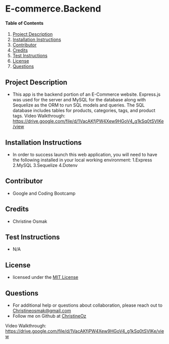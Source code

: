# E-commerce.Backend
    
#### Table of Contents
1. [Project Description](#project-description)
2. [Installation Instructions](#installation-instructions)
3. [Contributor](#contributor)
4. [Credits](#credits)
5. [Test Instructions](#test-instructions)
6. [License](#license)
7. [Questions](#questions)
## Project Description
* This app is the backend portion of an E-Commerce website. Express.js was used for the server and MySQL for the database along with Sequelize as the ORM to run SQL models and queries. The SQL database includes tables for products, categories, tags, and product tags. 
Video Walkthrough: https://drive.google.com/file/d/1VacAKfjPW4Xew9HGoV4_g1kSq0tSVIKe/view

## Installation Instructions
* In order to success launch this web application, you will need to have the following installed in your local working environment:
   1.Express
  2.MySQL
  3.Sequelize
  4.Dotenv
## Contributor 
* Google and Coding Bootcamp
## Credits
* Christine Osmak
## Test Instructions
* N/A
## License
* licensed under the [MIT License](LICENSE.txt)
## Questions
* For additional help or questions about collaboration, please reach out to Christineosmak@gmail.com
* Follow me on Github at [ChristineOz](http://github.com/ChristineOz)


Video Walkthrough: https://drive.google.com/file/d/1VacAKfjPW4Xew9HGoV4_g1kSq0tSVIKe/view
